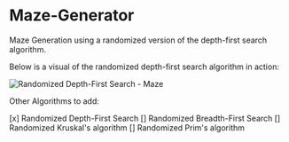 # Maze-Generator
Maze Generation using a randomized version of the depth-first search algorithm.

Below is a visual of the randomized depth-first search algorithm in action:

![Randomized Depth-First Search - Maze](https://user-images.githubusercontent.com/37966672/57186230-3e952180-6ea9-11e9-916f-1de455bb63ed.gif)


Other Algorithms to add:

[x] Randomized Depth-First Search 
[] Randomized Breadth-First Search
[] Randomized Kruskal's algorithm
[] Randomized Prim's algorithm
